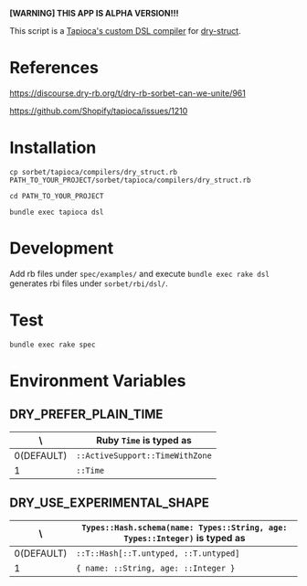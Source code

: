 **[WARNING] THIS APP IS ALPHA VERSION!!!**

This script is a [Tapioca's custom DSL compiler](https://github.com/Shopify/tapioca#writing-custom-dsl-compilers) for [dry-struct](https://dry-rb.org/gems/dry-struct/main/).

# References

https://discourse.dry-rb.org/t/dry-rb-sorbet-can-we-unite/961

https://github.com/Shopify/tapioca/issues/1210

# Installation

```
cp sorbet/tapioca/compilers/dry_struct.rb PATH_TO_YOUR_PROJECT/sorbet/tapioca/compilers/dry_struct.rb

cd PATH_TO_YOUR_PROJECT

bundle exec tapioca dsl
```

# Development

Add rb files under `spec/examples/` and execute `bundle exec rake dsl` generates rbi files under `sorbet/rbi/dsl/`.

# Test

```
bundle exec rake spec
```

# Environment Variables

## DRY_PREFER_PLAIN_TIME

\ | Ruby `Time` is typed as
------- | --------
0(DEFAULT) | `::ActiveSupport::TimeWithZone`
1 | `::Time`

## DRY_USE_EXPERIMENTAL_SHAPE

\ | `Types::Hash.schema(name: Types::String, age: Types::Integer)` is typed as
------- | --------
0(DEFAULT) | `::T::Hash[::T.untyped, ::T.untyped]`
1 | `{ name: ::String, age: ::Integer }`
